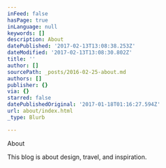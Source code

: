 ```yaml
---
inFeed: false
hasPage: true
inLanguage: null
keywords: []
description: About
datePublished: '2017-02-13T13:08:38.253Z'
dateModified: '2017-02-13T13:08:30.802Z'
title: ''
author: []
sourcePath: _posts/2016-02-25-about.md
authors: []
publisher: {}
via: {}
starred: false
datePublishedOriginal: '2017-01-18T01:16:27.594Z'
url: about/index.html
_type: Blurb

---
```

About

This blog is about design, travel, and inspiration.